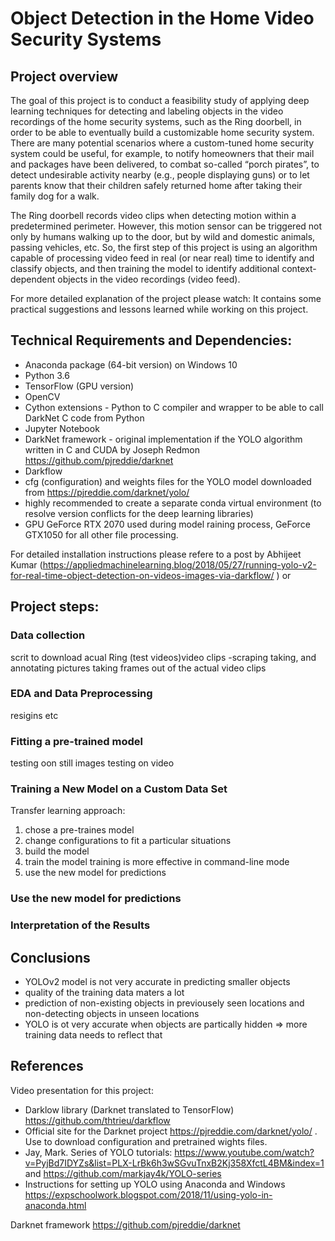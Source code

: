 # Object Detection in the Home Video Security Systems

## Project overview
The goal of this project is to conduct a feasibility study of applying deep learning techniques for detecting and labeling objects in the video recordings of the home security systems, such as the Ring doorbell, in order to be able to eventually build a customizable home security system. There are many potential scenarios where a custom-tuned home security system could be useful, for example, to notify homeowners that their mail and packages have been delivered, to combat so-called “porch pirates”, to detect undesirable activity nearby (e.g., people displaying guns) or to let parents know that their children safely returned home after taking their family dog for a walk. 

The Ring doorbell records video clips when detecting motion within a predetermined perimeter. However, this motion sensor can be triggered not only by humans walking up to the door, but by wild and domestic animals, passing vehicles, etc. So, the first step of this project is using an algorithm capable of processing video feed in real (or near real) time to identify and classify objects, and then training the model to identify additional context-dependent objects in the video recordings (video feed).

For more detailed explanation of the project please watch: It contains some practical suggestions and lessons learned while working on this project.

## Technical Requirements and Dependencies:
- Anaconda package (64-bit version) on Windows 10
- Python 3.6
- TensorFlow (GPU version)
- OpenCV
- Cython extensions - Python to C compiler and wrapper to be able to call DarkNet C code from Python
- Jupyter Notebook
- DarkNet framework - original implementation if the YOLO algorithm written in C and CUDA by Joseph Redmon https://github.com/pjreddie/darknet
- Darkflow
- cfg (configuration) and weights files for the YOLO model downloaded from https://pjreddie.com/darknet/yolo/
- highly recommended to create a separate conda virtual environment (to resolve version conflicts for the deep learning libraries)
- GPU GeForce RTX 2070 used during model raining process, GeForce GTX1050 for all other file processing.

For detailed installation instructions please refere to a post by Abhijeet Kumar (https://appliedmachinelearning.blog/2018/05/27/running-yolo-v2-for-real-time-object-detection-on-videos-images-via-darkflow/ ) or 

## Project steps:
### Data collection

scrit to download acual Ring  (test videos)video clips
-scraping
taking, and annotating pictures
taking frames out of the actual video clips

### EDA and Data Preprocessing
resigins etc

### Fitting a pre-trained model
testing oon still images
testing on video

### Training a New Model on a Custom Data Set
Transfer learning approach:
1. chose a pre-traines model
2. change configurations to fit a particular situations
3. build the model
4. train the model
training is more effective in command-line mode
5. use the new model for predictions


### Use  the new model for predictions


### Interpretation of the Results

## Conclusions
- YOLOv2 model is not very accurate in predicting smaller objects
- quality of the training data maters a lot
- prediction of non-existing objects in previousely seen locations and non-detecting objects in unseen locations
- YOLO is ot very accurate when objects are partically hidden => more training data needs to reflect that

## References
Video presentation for this project: 
- Darklow library (Darknet translated to TensorFlow) https://github.com/thtrieu/darkflow
- Official site for the Darknet project https://pjreddie.com/darknet/yolo/ . Use to download configuration and pretrained wights files.
- Jay, Mark. Series of YOLO tutorials: https://www.youtube.com/watch?v=PyjBd7IDYZs&list=PLX-LrBk6h3wSGvuTnxB2Kj358XfctL4BM&index=1 and 
https://github.com/markjay4k/YOLO-series 
- Instructions for setting up YOLO using Anaconda and Windows https://expschoolwork.blogspot.com/2018/11/using-yolo-in-anaconda.html

Darknet framework https://github.com/pjreddie/darknet
